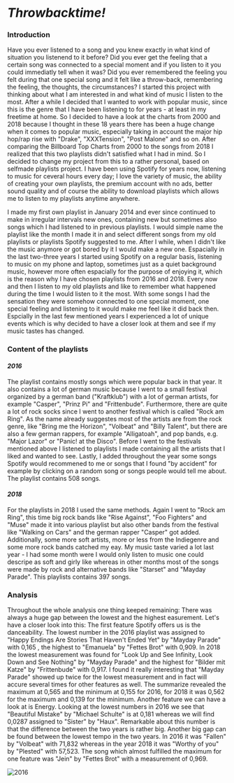 # *Throwbacktime!*

### Introduction

Have you ever listened to a song and you knew exactly in what kind of situation you listenend to it before? Did you ever get the feeling that a certain song was connected to a special moment and if you listen to it you could immediatly tell when it was? Did you ever remembered the feeling you felt during that one special song and it felt like a throw-back, remembering the feeling, the thoughts, the circumstances? 
I started this project with thinking about what I am interested in and what kind of music I listen to the most. After a while I decided that I wanted to work with popular music, since this is the genre that I have been listening to for years - at least in my freetime at home. So I decided to have a look at the charts from 2000 and 2018 because I thought in these 18 years there has been a huge change when it comes to popular music, especially taking in account the major hip hop/rap rise with "Drake", "XXXTension", "Post Malone" and so on. After comparing the Billboard Top Charts from 2000 to the songs from 2018 I realized that this two playlists didn't satisfied what I had in mind. So I decided to change my project from this to a rather personal, based on selfmade playlists project. I have been using Spotify for years now, listening to music for ceveral hours every day; I love the variety of music, the ability of creating your own playlists, the premium account with no ads, better sound quality and of course the ability to download playlists which allows me to listen to my playlists anytime anywhere. 

I made my first own playlist in January 2014 and ever since continued to make in irregular intervals new ones, containing new but sometimes also songs which I had listened to in previous playlists. I would simple name the playlist like the month I made it in and select different songs from my old playlists or playlists Spotify suggested to me. After I while, when I didn't like the music anymore or got bored by it I would make a new one. Espacially in the last two-three years I started using Spotify on a regular basis, listening to music on my phone and laptop, sometimes just as a quiet background music, however more often espacially for the purpose of enjoying it, which is the reason why I have chosen playlists from 2016 and 2018. Every now and then I listen to my old playlists and like to remember what happened during the time I would listen to it the most. With some songs I had the sensation they were somehow connected to one special moment, one special feeling and listening to it would make me feel like it did back then. Espcially in the last few mentioned years I experienced a lot of unique events which is why decided to have a closer look at them and see if my music tastes has changed. 

### Content of the playlists 

#### *2016*

The playlist contains mostly songs which were popular back in that year. It also contains a lot of german music because I went to a small festival organized by a german band ("Kraftklub") with a lot of german artists, for example "Casper", "Prinz Pi" and "Frittenbude". Furthermore, there are quite a lot of rock socks since I went to another festival which is called "Rock am Ring". As the name already suggestes most of the artists are from the rock genre, like "Bring me the Horizon", "Volbeat" and "Billy Talent", but there are also a few german rappers, for example "Alligatoah", and pop bands, e.g. "Major Lazor" or "Panic! at the Disco". Before I went to the festivals mentioned above I listened to playlists I made containing all the artists that I liked and wanted to see. Lastly, I added throughout the year some songs Spotify would recommened to me or songs that I found "by accident" for example by clicking on a random song or songs people would tell me about. The playlist contains 508 songs.

#### *2018*

For the playlists in 2018 I used the same methods. Again I went to "Rock am Ring", this time big rock bands like "Rise Against", "Foo Fighters" and "Muse" made it into various playlist but also other bands from the festival like "Walking on Cars" and the german rapper "Casper" got added. Additionally, some more soft artists, more or less from the Indiegenre and some more rock bands catched my eay. My music taste varied a lot last year - I had some month were I would only listen to music one could descripe as soft and girly like whereas in other months most of the songs were made by rock and alternative bands like "Starset" and "Mayday Parade". This playlists contains 397 songs. 

### Analysis
Throughout the whole analysis one thing keeped remaining: There was always a huge gap between the lowest and the highest easurement. 
Let's have a closer look into this: The first feature Spotify offers us is the danceability. The lowest number in the 2016 playlist was assigned to "Happy Endings Are Stories That Haven't Ended Yet" by "Mayday Parade" with 0,165 , the highest to "Emanuela" by "Fettes Brot" with 0,909. In 2018 the lowest measurement was found for "Look Up and See Infinity, Look Down and See Nothing" by "Mayday Parade" and the highest for "Bilder mit Katze" by "Frittenbude" with 0,917. I found it really interesting that "Mayday Parade" showed up twice for the lowest measurement and in fact will accure several times for other features as well. The summarize revealed the maximum at 0,565 and the minimum at 0,155 for 2016, for 2018 it was 0,562 for the maximum and 0,139 for the minimum. 
Another feature we can have a look at is Energy. Looking at the lowest numbers in 2016 we see that "Beautiful Mistake" by "Michael Schulte" is at 0,181 whereas we will find 0,0287 assigned to "Sister" by "Haux". Remarkable about this number is that the difference between the two years is rather big. Another big gap can be found between the lowest tempo in the two years. In 2016 it was "Fallen" by "Volbeat" with 71,832 whereas in the year 2018 it was "Worthy of you" by "Plested" with 57,523. 
The song which almost fulfilled the maximum for one feature was "Jein" by "Fettes Brot" with a measurement of 0,969.

![2016](https://user-images.githubusercontent.com/47367941/52919968-27ae4c80-3308-11e9-99bf-0b8f7b6796cc.png)

